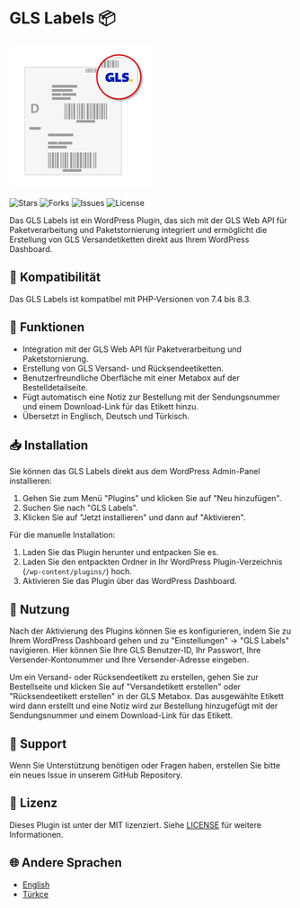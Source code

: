 # GLS Labels 📦

![Logo](./icon-256x256.png)

![Stars](https://img.shields.io/github/stars/caglarop/gls-labels)
![Forks](https://img.shields.io/github/forks/caglarop/gls-labels)
![Issues](https://img.shields.io/github/issues/caglarop/gls-labels)
![License](https://img.shields.io/github/license/caglarop/gls-labels)

Das GLS Labels ist ein WordPress Plugin, das sich mit der GLS Web API für Paketverarbeitung und Paketstornierung integriert und ermöglicht die Erstellung von GLS Versandetiketten direkt aus Ihrem WordPress Dashboard.

## 🔄 Kompatibilität

Das GLS Labels ist kompatibel mit PHP-Versionen von 7.4 bis 8.3.

## 🌟 Funktionen

- Integration mit der GLS Web API für Paketverarbeitung und Paketstornierung.
- Erstellung von GLS Versand- und Rücksendeetiketten.
- Benutzerfreundliche Oberfläche mit einer Metabox auf der Bestelldetailseite.
- Fügt automatisch eine Notiz zur Bestellung mit der Sendungsnummer und einem Download-Link für das Etikett hinzu.
- Übersetzt in Englisch, Deutsch und Türkisch.

## 📥 Installation

Sie können das GLS Labels direkt aus dem WordPress Admin-Panel installieren:

1. Gehen Sie zum Menü "Plugins" und klicken Sie auf "Neu hinzufügen".
2. Suchen Sie nach "GLS Labels".
3. Klicken Sie auf "Jetzt installieren" und dann auf "Aktivieren".

Für die manuelle Installation:

1. Laden Sie das Plugin herunter und entpacken Sie es.
2. Laden Sie den entpackten Ordner in Ihr WordPress Plugin-Verzeichnis (`/wp-content/plugins/`) hoch.
3. Aktivieren Sie das Plugin über das WordPress Dashboard.

## 🚀 Nutzung

Nach der Aktivierung des Plugins können Sie es konfigurieren, indem Sie zu Ihrem WordPress Dashboard gehen und zu "Einstellungen" -> "GLS Labels" navigieren. Hier können Sie Ihre GLS Benutzer-ID, Ihr Passwort, Ihre Versender-Kontonummer und Ihre Versender-Adresse eingeben.

Um ein Versand- oder Rücksendeetikett zu erstellen, gehen Sie zur Bestellseite und klicken Sie auf "Versandetikett erstellen" oder "Rücksendeetikett erstellen" in der GLS Metabox. Das ausgewählte Etikett wird dann erstellt und eine Notiz wird zur Bestellung hinzugefügt mit der Sendungsnummer und einem Download-Link für das Etikett.

## 🙋 Support

Wenn Sie Unterstützung benötigen oder Fragen haben, erstellen Sie bitte ein neues Issue in unserem GitHub Repository.

## 📄 Lizenz

Dieses Plugin ist unter der MIT lizenziert. Siehe [LICENSE](../LICENSE) für weitere Informationen.

## 🌐 Andere Sprachen

- [English](../README.md)
- [Türkçe](README-tr_TR.md)
